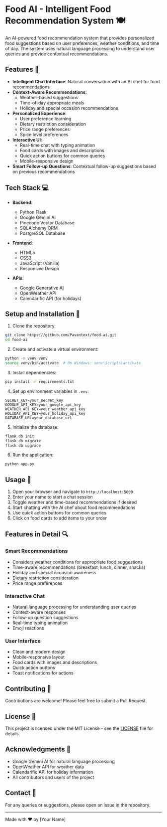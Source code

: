 # Food AI - Intelligent Food Recommendation System 🍽️

An AI-powered food recommendation system that provides personalized food suggestions based on user preferences, weather conditions, and time of day. The system uses natural language processing to understand user queries and provide contextual recommendations.

## Features 🌟

- **Intelligent Chat Interface**: Natural conversation with an AI chef for food recommendations
- **Context-Aware Recommendations**: 
  - Weather-based suggestions
  - Time-of-day appropriate meals
  - Holiday and special occasion recommendations
- **Personalized Experience**:
  - User preference learning
  - Dietary restriction consideration
  - Price range preferences
  - Spice level preferences
- **Interactive UI**:
  - Real-time chat with typing animation
  - Food cards with images and descriptions
  - Quick action buttons for common queries
  - Mobile-responsive design
- **Smart Follow-up Questions**: Contextual follow-up suggestions based on previous recommendations

## Tech Stack 💻

- **Backend**:
  - Python Flask
  - Google Gemini AI
  - Pinecone Vector Database
  - SQLAlchemy ORM
  - PostgreSQL Database

- **Frontend**:
  - HTML5
  - CSS3
  - JavaScript (Vanilla)
  - Responsive Design

- **APIs**:
  - Google Generative AI
  - OpenWeather API
  - Calendarific API (for holidays)

## Setup and Installation 🚀

1. Clone the repository:
```bash
git clone https://github.com/Pavantext/food-ai.git
cd food-ai
```

2. Create and activate a virtual environment:
```bash
python -m venv venv
source venv/bin/activate  # On Windows: venv\Scripts\activate
```

3. Install dependencies:
```bash
pip install -r requirements.txt
```

4. Set up environment variables in `.env`:
```
SECRET_KEY=your_secret_key
GOOGLE_API_KEY=your_google_api_key
WEATHER_API_KEY=your_weather_api_key
HOLIDAY_API_KEY=your_holiday_api_key
DATABASE_URL=your_database_url
```

5. Initialize the database:
```bash
flask db init
flask db migrate
flask db upgrade
```

6. Run the application:
```bash
python app.py
```

## Usage 📱

1. Open your browser and navigate to `http://localhost:5000`
2. Enter your name to start a chat session
3. Toggle weather and time-based recommendations if desired
4. Start chatting with the AI chef about food recommendations
5. Use quick action buttons for common queries
6. Click on food cards to add items to your order

## Features in Detail 🔍

### Smart Recommendations
- Considers weather conditions for appropriate food suggestions
- Time-aware recommendations (breakfast, lunch, dinner, snacks)
- Holiday and special occasion awareness
- Dietary restriction consideration
- Price range preferences

### Interactive Chat
- Natural language processing for understanding user queries
- Context-aware responses
- Follow-up question suggestions
- Real-time typing animation
- Emoji reactions

### User Interface
- Clean and modern design
- Mobile-responsive layout
- Food cards with images and descriptions
- Quick action buttons
- Toast notifications for actions

## Contributing 🤝

Contributions are welcome! Please feel free to submit a Pull Request.

## License 📄

This project is licensed under the MIT License - see the [LICENSE](LICENSE) file for details.

## Acknowledgments 🙏

- Google Gemini AI for natural language processing
- OpenWeather API for weather data
- Calendarific API for holiday information
- All contributors and users of the project

## Contact 📧

For any queries or suggestions, please open an issue in the repository.

---
Made with ❤️ by [Your Name]